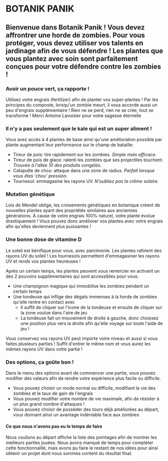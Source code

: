 # BOTANIK PANIK

## Bienvenue dans Botanik Panik ! Vous devez affrontrer une horde de zombies. Pour vous protéger, vous devez utiliser vos talents en jardinage afin de vous défendre ! Les plantes que vous plantez avec soin sont parfaitement conçues pour votre défendre contre les zombies !

### Avoir un pouce vert, ça rapporte !

Utilisez votre engrais (fertilizer) afin de planter vos super-plantes !
Par les principes du composte, lorsqu'un zombie meurt, il vous accorde aussi un peu d'engrais supplémentaire ! 
Rien ne se perd, rien ne se crée, tout se transforme ! Merci Antoine Lavoisier pour votre sagesse éternelle

### Il n'y a pas seulement que le kale qui est un super aliment !

Vous avez accès à 4 plantes de base ainsi qu'une amélioration possible par plante augmentant leur performance sur le champ de bataille:
* Tireur de pois: tire rapidement sur les zombies. *Simple mais efficace.*
* Tireur de pois de glace: ralenti les zombies que ses projectiles touchent. *Trouvée à l'allée 10 des produits congélés.*
* Catapulte de chou: attaque dans une zone de radius. *Parfait lorsque vous êtes 'chou' pression.*
* Tournesol: emmagasine les rayons UV. *N'oubliez pas la crême solaire.*

### Mutation génétique

Lois de Mendel oblige, les croisements génétiques en botanique créent de nouvelles plantes ayant des propriétés similaires aux anciennes générations. 
À cause de votre engrais 100% naturel, votre plante évolue drastiquement !
Vous pouvez donc améliorer vos plantes avec votre engrais afin qu'elles deviennent plus puissantes !

### Une bonne dose de vitamine D 

Le soleil est bénifique pour vous, avec parcimonie. Les plantes rafolent des rayons UV du soleil !
Les tournesols permettent d'emmagasiner les rayons UV et rends vos plantes heureuses !

Après un certain temps, les plantes peuvent vous remercier en activant un des 2 pouvoirs supplémentaires qui sont accessibles pour vous:
* Une champignon magique qui immobilise les zombies pendant un certain temps
* Une tondeuse qui inflige des dégats immenses à la horde de zombies qu'elle rentre en contact avec 
    * Il suffit de cliquer sur l'icone de la tondeuse et ensuite de cliquer sur la zone voulue dans l'aire de jeu
    * La tondeuse fait un mouvement de droite à gauche, donc choissez une position plus vers la droite afin qu'elle voyage sur toute l'aide de jeu !

Vous conservez vos rayons UV peut importe votre niveau et aussi si vous faites plusieurs parties ! Suffit d'entrer le même nom et vous aurez les mêmes rayons UV dans votre partie !

### Des options, ça goûte bon !

Dans le menu des options avant de commencer une partie, vous pouvez modifier des valeurs afin de rendre votre expérience plus facile ou difficile. 
* Vous pouvez choisir un mode normal ou difficile, modifiant la vie des zombies et le taux de gain de l'engrais
* Vous pouvez modifier votre nombre de vie maximale, afin de résister à un plus grand nombre d'attaques !
* Vous pouvez choisir de posséder des tours déjà améliorées au départ, vous donnant ainsi un avantage indéniable face aux zombies

#### Ce que nous n'avons pas eu le temps de faire
Nous voulions au départ affiche la liste des pointages afin de montrer les meilleurs parties jouées. Nous avons manqué de temps pour compléter cette fonctionnalité, mais avons pu faire le restant de nos idées pour ainsi obtenir un projet dont nous sommes content du résultat final.
